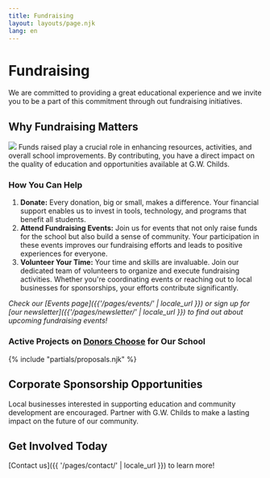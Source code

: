 ```yaml
---
title: Fundraising
layout: layouts/page.njk
lang: en
---
```


# Fundraising
We are committed to providing a great educational experience and we invite you to be a part of this commitment through out fundraising initiatives.

## Why Fundraising Matters

<span class="image right">![](/assets/images/childs_capital_projects_1.jpg)</span>
Funds raised play a crucial role in enhancing resources, activities, and overall school improvements. By contributing, you have a direct impact on the quality of education and opportunities available at G.W. Childs.

### How You Can Help
1. **Donate:** Every donation, big or small, makes a difference. Your financial support enables us to invest in tools, technology, and programs that benefit all students.
2. **Attend Fundraising Events:** Join us for events that not only raise funds for the school but also build a sense of community. Your participation in these events improves our fundraising efforts and leads to positive experiences for everyone.
3. **Volunteer Your Time:** Your time and skills are invaluable. Join our dedicated team of volunteers to organize and execute fundraising activities. Whether you're coordinating events or reaching out to local businesses for sponsorships, your efforts contribute significantly.

*Check our [Events page]({{'/pages/events/' | locale_url }}) or sign up for [our newsletter]({{'/pages/newsletter/' | locale_url }}) to find out about upcoming fundraising events!*

### Active Projects on [Donors Choose](https://www.donorschoose.org/schools/pennsylvania/philadelphia-city-school-district/george-w-childs-elementary-school/90738) for Our School

{% include "partials/proposals.njk" %}

## Corporate Sponsorship Opportunities

Local businesses interested in supporting education and community development are encouraged. Partner with G.W. Childs to make a lasting impact on the future of our community.

## Get Involved Today
[Contact us]({{ '/pages/contact/' | locale_url }}) to learn more!